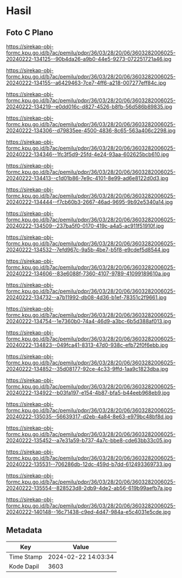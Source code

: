 # Hasil

## Foto C Plano

https://sirekap-obj-formc.kpu.go.id/b7ac/pemilu/pdpr/36/03/28/20/06/3603282006025-20240222-134125--90b4da26-a9b0-44e5-9273-072251721a46.jpg

https://sirekap-obj-formc.kpu.go.id/b7ac/pemilu/pdpr/36/03/28/20/06/3603282006025-20240222-134155--a6429463-7ce7-4ff6-a218-007277eff84c.jpg

https://sirekap-obj-formc.kpu.go.id/b7ac/pemilu/pdpr/36/03/28/20/06/3603282006025-20240222-134219--e0dd016c-d827-4526-b8fb-56d586b89835.jpg

https://sirekap-obj-formc.kpu.go.id/b7ac/pemilu/pdpr/36/03/28/20/06/3603282006025-20240222-134306--d79835ee-4500-4836-8c65-563a406c2298.jpg

https://sirekap-obj-formc.kpu.go.id/b7ac/pemilu/pdpr/36/03/28/20/06/3603282006025-20240222-134346--1fc3f5d9-25fd-4e24-93aa-602625bcb610.jpg

https://sirekap-obj-formc.kpu.go.id/b7ac/pemilu/pdpr/36/03/28/20/06/3603282006025-20240222-134413--c1d01b86-7e9c-4101-8e99-ad6e8122d0d3.jpg

https://sirekap-obj-formc.kpu.go.id/b7ac/pemilu/pdpr/36/03/28/20/06/3603282006025-20240222-134444--f7cb60b3-2667-46ad-9695-9b92e5340a14.jpg

https://sirekap-obj-formc.kpu.go.id/b7ac/pemilu/pdpr/36/03/28/20/06/3603282006025-20240222-134509--237ba5f0-0170-419c-a4a5-ac911f51910f.jpg

https://sirekap-obj-formc.kpu.go.id/b7ac/pemilu/pdpr/36/03/28/20/06/3603282006025-20240222-134532--7efd967c-9a5b-4be7-b5f8-e9cdef5d8544.jpg

https://sirekap-obj-formc.kpu.go.id/b7ac/pemilu/pdpr/36/03/28/20/06/3603282006025-20240222-134606--83e6088f-7360-4107-9789-41099189610a.jpg

https://sirekap-obj-formc.kpu.go.id/b7ac/pemilu/pdpr/36/03/28/20/06/3603282006025-20240222-134732--a7b11992-db08-4d36-b1ef-78351c2f9661.jpg

https://sirekap-obj-formc.kpu.go.id/b7ac/pemilu/pdpr/36/03/28/20/06/3603282006025-20240222-134754--1e7360b0-74a4-46d9-a3bc-6b5d388af013.jpg

https://sirekap-obj-formc.kpu.go.id/b7ac/pemilu/pdpr/36/03/28/20/06/3603282006025-20240222-134823--049fca41-8313-47d0-938c-efb72f0f6ebb.jpg

https://sirekap-obj-formc.kpu.go.id/b7ac/pemilu/pdpr/36/03/28/20/06/3603282006025-20240222-134852--35d08177-92ce-4c33-9ffd-1aa9c1823dba.jpg

https://sirekap-obj-formc.kpu.go.id/b7ac/pemilu/pdpr/36/03/28/20/06/3603282006025-20240222-134922--b03fa197-e154-4b87-bfa5-b44eeb968eb9.jpg

https://sirekap-obj-formc.kpu.go.id/b7ac/pemilu/pdpr/36/03/28/20/06/3603282006025-20240222-135035--56639317-d2eb-4a84-8e63-e979bc48bf8d.jpg

https://sirekap-obj-formc.kpu.go.id/b7ac/pemilu/pdpr/36/03/28/20/06/3603282006025-20240222-135452--a7e31a59-b737-4a7c-bbe8-cde63bb33c05.jpg

https://sirekap-obj-formc.kpu.go.id/b7ac/pemilu/pdpr/36/03/28/20/06/3603282006025-20240222-135531--706286db-12dc-459d-b7dd-612493369733.jpg

https://sirekap-obj-formc.kpu.go.id/b7ac/pemilu/pdpr/36/03/28/20/06/3603282006025-20240222-135554--828523d8-2db9-4de2-ab56-619b99aefb7a.jpg

https://sirekap-obj-formc.kpu.go.id/b7ac/pemilu/pdpr/36/03/28/20/06/3603282006025-20240222-140148--16c71438-c9ed-4d47-984a-e5c4031e5cde.jpg


## Metadata

| Key        | Value               |
| ---------- | ------------------- |
| Time Stamp | 2024-02-22 14:03:34 |
| Kode Dapil | 3603                |




